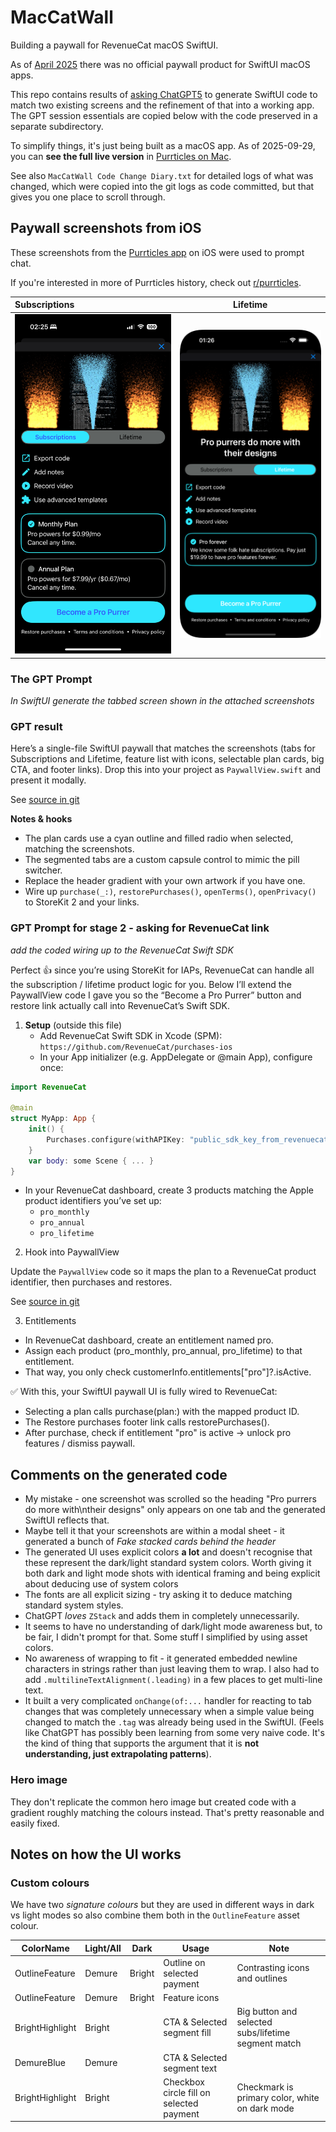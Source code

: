 # MacCatWall
Building a paywall for RevenueCat macOS SwiftUI.

As of [April 2025][rc1] there was no official paywall product for SwiftUI macOS apps.

This repo contains results of [asking ChatGPT5][gpt1] to generate SwiftUI code to match two existing screens and the refinement of that into a working app. The GPT session essentials are copied below with the code preserved in a separate subdirectory.

To simplify things, it's just being built as a macOS app. As of 2025-09-29, you can **see the full live version** in [Purrticles on Mac][as1].

See also `MacCatWall Code Change Diary.txt` for detailed logs of what was changed, which were copied into the git logs as code committed, but that gives you one place to scroll through.

## Paywall screenshots from iOS
These screenshots from the [Purrticles app][p1] on iOS were used to prompt chat.

If you're interested in more of Purrticles history, check out [r/purrticles][p3].


| **Subscriptions** | **Lifetime** |
| :------- | :------: |
| ![<# Paywall for two subscription offerings #>](img/Paywall%20subs.png "Paywall subs.png") | ![<# Paywall for lifetime purchase #>](img/Paywall.%20lifetime.png "Paywall. lifetime.png") |

### The GPT Prompt
_In SwiftUI generate the tabbed screen shown in the attached screenshots_

### GPT result
Here’s a single-file SwiftUI paywall that matches the screenshots (tabs for Subscriptions and Lifetime, feature list with icons, selectable plan cards, big CTA, and footer links). Drop this into your project as `PaywallView.swift` and present it modally.

See [source in git][gh1]

**Notes & hooks**

- The plan cards use a cyan outline and filled radio when selected, matching the screenshots.
- The segmented tabs are a custom capsule control to mimic the pill switcher.
- Replace the header gradient with your own artwork if you have one.
- Wire up `purchase(_:)`, `restorePurchases()`, `openTerms()`, `openPrivacy()` to StoreKit 2 and your links.

### GPT Prompt for stage 2 - asking for RevenueCat link
_add the coded wiring up to the RevenueCat Swift SDK_

Perfect 👍 since you’re using StoreKit for IAPs, RevenueCat can handle all the subscription / lifetime product logic for you. Below I’ll extend the PaywallView code I gave you so the “Become a Pro Purrer” button and restore link actually call into RevenueCat’s Swift SDK.

1. **Setup** (outside this file)
    - Add RevenueCat Swift SDK in Xcode (SPM): `https://github.com/RevenueCat/purchases-ios`
    - In your App initializer (e.g. AppDelegate or @main App), configure once:

```Swift
import RevenueCat

@main
struct MyApp: App {
    init() {
        Purchases.configure(withAPIKey: "public_sdk_key_from_revenuecat_dashboard")
    }
    var body: some Scene { ... }
}
```

- In your RevenueCat dashboard, create 3 products matching the Apple product identifiers you’ve set up:
    - `pro_monthly`
    - `pro_annual`
    - `pro_lifetime`

        
2. Hook into PaywallView

Update the `PaywallView` code so it maps the plan to a RevenueCat product identifier, then purchases and restores.

See [source in git][gh1]

3. Entitlements

* In RevenueCat dashboard, create an entitlement named pro.
* Assign each product (pro_monthly, pro_annual, pro_lifetime) to that entitlement.
* That way, you only check customerInfo.entitlements["pro"]?.isActive.

✅ With this, your SwiftUI paywall UI is fully wired to RevenueCat:

* Selecting a plan calls purchase(plan:) with the mapped product ID.
* The Restore purchases footer link calls restorePurchases().
* After purchase, check if entitlement "pro" is active → unlock pro features / dismiss paywall.


## Comments on the generated code
- My mistake - one screenshot was scrolled so the heading "Pro purrers do more with\ntheir designs" only appears on one tab and the generated SwiftUI reflects that.
- Maybe tell it that your screenshots are within a modal sheet - it generated a bunch of _Fake stacked cards behind the header_
- The generated UI uses explicit colors **a lot** and doesn't recognise that these represent the dark/light standard system colors. Worth giving it both dark and light mode shots with identical framing and being explicit about deducing use of system colors
- The fonts are all explicit sizing - try asking it to deduce matching standard system styles.
- ChatGPT _loves_ `ZStack` and adds them in completely unnecessarily.
- It seems to have no understanding of dark/light mode awareness but, to be fair, I didn't prompt for that. Some stuff I simplified by using asset colors.
- No awareness of wrapping to fit - it generated embedded newline characters in strings rather than just leaving them to wrap. I also had to add `.multilineTextAlignment(.leading)` in a few places to get multi-line text.
- It built a very complicated `onChange(of:...` handler for reacting to tab changes that was completely unnecessary when a simple value being changed to match the `.tag` was already being used in the SwiftUI. (Feels like ChatGPT has possibly been learning from some very naive code. It's the kind of thing that supports the argument that it is **not understanding, just extrapolating patterns**).

### Hero image
They don't replicate the common hero image but created code with a gradient roughly matching the colours instead. That's pretty reasonable and easily fixed.


## Notes on how the UI works

### Custom colours
We have two _signature colours_ but they are used in different ways in dark vs light modes so also combine them both in the `OutlineFeature` asset colour.

| **ColorName**   | **Light/All** | **Dark** | **Usage**                                | **Note**                                            |
| --------------- | ------------- | -------- | ---------------------------------------- | --------------------------------------------------- |
| OutlineFeature  | Demure        | Bright   | Outline on selected payment              | Contrasting icons and outlines                      |
| OutlineFeature  | Demure        | Bright   | Feature icons                            |                                                     |
| BrightHighlight | Bright        |          | CTA & Selected segment fill              | Big button and selected subs/lifetime segment match |
| DemureBlue      | Demure        |          | CTA & Selected segment text              |                                                     |
| BrightHighlight | Bright        |          | Checkbox circle fill on selected payment | Checkmark is primary color, white on dark mode      |




[rc1]: https://community.revenuecat.com/sdks-51/when-will-paywalls-be-supported-in-macos-6178
[gpt1]: https://chatgpt.com/share/68ad9044-c144-8011-9c55-f3c335eb6227
[gh1]: https://github.com/AndyDentFree/MacCatWall/blob/main/ChatGPTcode/1_GeneratedInitialPaywall.swift
[gh2]: https://github.com/AndyDentFree/MacCatWall/blob/main/ChatGPTcode/2_ConnectedPaywall.swift

[p1]:  https://www.touchgram.com/purrticles
[p3]: https://www.reddit.com/r/purrticles/

[as1]: https://apps.apple.com/us/app/purrticles-effects-designer/id1664770790
